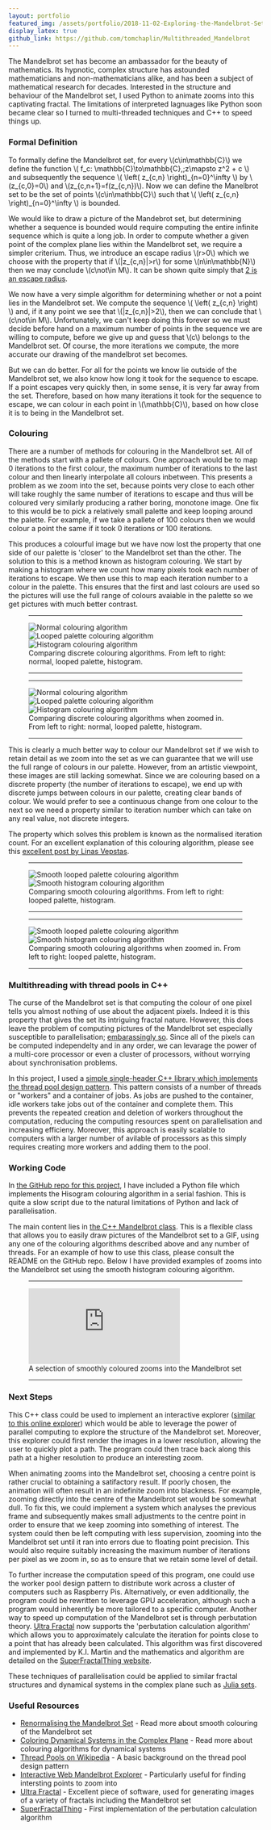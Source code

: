 ```yaml
---
layout: portfolio
featured_img: /assets/portfolio/2018-11-02-Exploring-the-Mandelbrot-Set/statics/zoom1/smooth_histogram.gif
display_latex: true
github_link: https://github.com/tomchaplin/Multithreaded_Mandelbrot
---
```

The Mandelbrot set has become an ambassador for the beauty of mathematics. Its hypnotic, complex structure has astounded mathematicians and non-mathematicians alike, and has been a subject of mathematical research for decades. Interested in the structure and behaviour of the Mandelbrot set, I used Python to animate zooms into this captivating fractal. The limitations of interpreted lagnuages like Python soon became clear so I turned to multi-threaded techniques and C++ to speed things up.
<!--more-->

### Formal Definition

To formally define the Mandelbrot set, for every \\(c\in\mathbb{C}\\) we define the function \\( f_c: \mathbb{C}\to\mathbb{C},\;z\mapsto z^2 + c \\) and subsequently the sequence \\( \left( z\_{c,n} \right)\_{n=0}^\infty \\) by \\(z\_{c,0}=0\\) and \\(z\_{c,n+1}=f(z\_{c,n})\\). Now we can define the Manelbrot set to be the set of points \\(c\in\mathbb{C}\\) such that \\( \left( z\_{c,n} \right)\_{n=0}^\infty \\) is bounded.

We would like to draw a picture of the Mandebrot set, but determining whether a sequence is bounded would require computing the entire infinite sequence which is quite a long job. In order to compute whether a given point of the complex plane lies within the Mandelbrot set, we require a simpler criterium. Thus, we introduce an escape radius \\(r>0\\) which we choose with the property that if \\(|z_{c,n}|>r\\) for some \\(n\in\mathbb{N}\\) then we may conclude \\(c\not\in M\\). It can be shown quite simply that [2 is an escape radius](https://math.stackexchange.com/questions/890190/mandelbrot-sets-and-radius-of-convergence).

We now have a very simple algorithm for determining whether or not a point lies in the Mandelbrot set. We compute the sequence \\( \left( z\_{c,n} \right) \\) and, if it any point we see that \\(|z_{c,n}|>2\\), then we can conclude that \\(c\not\in M\\). Unfortunately, we can't keep doing this forever so we must decide before hand on a maximum number of points in the sequence we are willing to compute, before we give up and guess that \\(c\\) belongs to the Mandelbrot set. Of course, the more iterations we compute, the more accurate our drawing of the mandelbrot set becomes.

But we can do better. For all for the points we know lie outside of the Mandelbrot set, we also know how long it took for the sequence to escape. If a point escapes very quickly then, in some sense, it is very far away from the set. Therefore, based on how many iterations it took for the sequence to escape, we can colour in each point in \\(\mathbb{C}\\), based on how close it is to being in the Mandelbrot set.

### Colouring

There are a number of methods for colouring in the Mandelbrot set. All of the methods start with a pallete of colours. One approach would be to map 0 iterations to the first colour, the maximum number of iterations to the last colour and then linearly interpolate all colours inbetween. This presents a problem as we zoom into the set, because points very close to each other will take roughly the same number of iterations to escape and thus will be coloured very similarly producing a rather boring, monotone image. One fix to this would be to pick a relatively small palette and keep looping around the palette. For example, if we take a pallete of 100 colours then we would colour a point the same if it took 0 iterations or 100 iterations.

This produces a colourful image but we have now lost the property that one side of our palette is 'closer' to the Mandelbrot set than the other. The solution to this is a method known as histogram colouring. We start by making a histogram where we count how many pixels took each number of iterations to escape. We then use this to map each iteration number to a colour in the palette. This ensures that the first and last colours are used so the pictures will use the full range of colours avaiable in the palette so we get pictures with much better contrast.

<figure class = "in_article">
    <hr class="midrule">
    <div class="side_by_side">
        <div><img src="/assets/portfolio/2018-11-02-Exploring-the-Mandelbrot-Set/statics/normal.gif" alt="Normal colouring algorithm"></div>
        <div><img src="/assets/portfolio/2018-11-02-Exploring-the-Mandelbrot-Set/statics/looped.gif" alt="Looped palette colouring algorithm"></div>
        <div><img src="/assets/portfolio/2018-11-02-Exploring-the-Mandelbrot-Set/statics/histogram.gif" alt="Histogram colouring algorithm"></div>
    </div>
    <figcaption>Comparing discrete colouring algorithms. From left to right: normal, looped palette, histogram.</figcaption>
    <hr class="midrule">
</figure>

<figure class = "in_article">
    <hr class="midrule">
    <div class="side_by_side">
        <div><img src="/assets/portfolio/2018-11-02-Exploring-the-Mandelbrot-Set/statics/zoom1/normal.gif" alt="Normal colouring algorithm"></div>
        <div><img src="/assets/portfolio/2018-11-02-Exploring-the-Mandelbrot-Set/statics/zoom1/looped.gif" alt="Looped palette colouring algorithm"></div>
        <div><img src="/assets/portfolio/2018-11-02-Exploring-the-Mandelbrot-Set/statics/zoom1/histogram.gif" alt="Histogram colouring algorithm"></div>
    </div>
    <figcaption>Comparing discrete colouring algorithms when zoomed in. From left to right: normal, looped palette, histogram.</figcaption>
    <hr class="midrule">
</figure>

This is clearly a much better way to colour our Mandelbrot set if we wish to retain detail as we zoom into the set as we can guarantee that we will use the full range of colours in our palette. However, from an artistic viewpoint, these images are still lacking somewhat. Since we are colouring based on a discrete property (the number of iterations to escape), we end up with discrete jumps between colours in our palette, creating clear bands of colour. We would prefer to see a continuous change from one colour to the next so we need a property similar to iteration number which can take on any real value, not discrete integers.

The property which solves this problem is known as the normalised iteration count. For an excellent explanation of this colouring algorithm, please see this [excellent post by Linas Vepstas](http://linas.org/art-gallery/escape/escape.html).

<figure class = "in_article">
    <hr class="midrule">
    <div class="side_by_side">
        <div><img src="/assets/portfolio/2018-11-02-Exploring-the-Mandelbrot-Set/statics/smooth_looped.gif" alt="Smooth looped palette colouring algorithm"></div>
        <div><img src="/assets/portfolio/2018-11-02-Exploring-the-Mandelbrot-Set/statics/smooth_histogram.gif" alt="Smooth histogram colouring algorithm"></div>
    </div>
    <figcaption>Comparing smooth colouring algorithms. From left to right: looped palette, histogram.</figcaption>
    <hr class="midrule">
</figure>

<figure class = "in_article">
    <hr class="midrule">
    <div class="side_by_side">
        <div><img src="/assets/portfolio/2018-11-02-Exploring-the-Mandelbrot-Set/statics/zoom1/smooth_looped.gif" alt="Smooth looped palette colouring algorithm"></div>
        <div><img src="/assets/portfolio/2018-11-02-Exploring-the-Mandelbrot-Set/statics/zoom1/smooth_histogram.gif" alt="Smooth histogram colouring algorithm"></div>
    </div>
    <figcaption>Comparing smooth colouring algorithms when zoomed in. From left to right: looped palette, histogram.</figcaption>
    <hr class="midrule">
</figure>



### Multithreading with thread pools in C++

The curse of the Mandelbrot set is that computing the colour of one pixel tells you almost nothing of use about the adjacent pixels. Indeed it is this property that gives the set its intriguing fractal nature. However, this does leave the problem of computing pictures of the Mandelbrot set especially susceptible to parallelisation; [embarassingly so](https://en.wikipedia.org/wiki/Embarrassingly_parallel). Since all of the pixels can be computed independelty and in any order, we can levarage the power of a multi-core processor or even a cluster of processors, without worrying about synchronisation problems.

In this project, I used a [simple single-header C++ library which implements the thread pool design pattern](https://www.github.com/vit-vit/ctpl). This pattern consists of a number of threads or "workers" and a container of jobs. As jobs are pushed to the container, idle workers take jobs out of the container and complete them. This prevents the repeated creation and deletion of workers throughout the computation, reducing the computing resources spent on parallelisation and increasing efficieny. Moreover, this approach is easily scalable to computers with a larger number of avilable of processors as this simply requires creating more workers and adding them to the pool.

### Working Code

In [the GitHub repo for this project](https://www.github.com/tomchaplin/Multithreaded_Mandelbrot), I have included a Python file which implements the Hisogram colouring algorithm in a serial fashion. This is quite a slow script due to the natural limitations of Python and lack of parallelisation.

The main content lies in [the C++ Mandelbrot class](https://www.github.com/tomchaplin/Multithreaded_Mandelbrot/blob/master/Cpp/mandelbrot.cpp). This is a flexible class that allows you to easily draw pictures of the Mandelbrot set to a GIF, using any one of the colouring algorithms described above and any number of threads. For an example of how to use this class, please consult the README on the GitHub repo. Below I have provided examples of zooms into the Mandelbrot set using the smooth histogram colouring algorithm.

<figure class = "in_article">
    <hr class="midrule">
        <div class="vid_wrapper"><iframe src="https://www.youtube.com/embed/oKmXogi64Jg" frameborder="0" allow="autoplay; encrypted-media" allowfullscreen></iframe></div>
    <figcaption>A selection of smoothly coloured zooms into the Mandelbrot set</figcaption>
    <hr class="midrule">
</figure>

### Next Steps

This C++ class could be used to implement an interactive explorer ([similar to this online explorer](https://guciek.github.io/web_mandelbrot.html#-0.5;0;2;1000)) which would be able to leverage the power of parallel computing to explore the structure of the Mandelbrot set. Moreover, this explorer could first render the images in a lower resolution, allowing the user to quickly plot a path. The program could then trace back along this path at a higher resolution to produce an interesting zoom.

When animating zooms into the Mandelbrot set, choosing a centre point is rather crucial to obtaining a satifactory result. If poorly chosen, the animation will often result in an indefinite zoom into blackness. For example, zooming directly into the centre of the Mandelbrot set would be somewhat dull. To fix this, we could implement a system which analyses the previous frame and subsequently makes small adjustments to the centre point in order to ensure that we keep zooming into something of interest. The system could then be left computing with less supervision, zooming into the Mandelbrot set until it ran into errors due to floating point precision. This would also require suitably increasing the maximum number of iterations per pixel as we zoom in, so as to ensure that we retain some level of detail.

To further increase the computation speed of this program, one could use the worker pool design pattern to distribute work across a cluster of computers such as Raspberry Pis. Alternatively, or even additionally, the program could be rewritten to leverage GPU acceleration, although such a program would inherently be more tailored to a specific computer. Another way to speed up computation of the Mandelbrot set is through perbutation theory. [Ultra Fractal](https://www.ultrafractal.com/) now supports the 'perbutation calculation algorithm' which allows you to approximately calculate the iteration for points close to a point that has already been calculated. This algorithm was first discovered and implemented by K.I. Martin and the mathematics and algorithm are detailed on the [SuperFractalThing website](http://www.superfractalthing.co.nf/).

These techniques of parallelisation could be applied to similar fractal structures and dynamical systems in the complex plane such as [Julia sets](http://mathworld.wolfram.com/JuliaSet.html).

### Useful Resources

* [Renormalising the Mandelbrot Set](http://linas.org/art-gallery/escape/escape.html) - Read more about smooth colouring of the Mandelbrot set
* [Coloring Dynamical Systems in the Complex Plane](http://math.unipa.it/~grim/Jbarrallo.PDF) - Read more about colouring algorithms for dynamical systems
* [Thread Pools on Wikipedia](https://en.wikipedia.org/wiki/Thread_pool) - A basic background on the thread pool design pattern
* [Interactive Web Mandelbrot Explorer](https://guciek.github.io/web_mandelbrot.html#-0.5;0;2;1000) - Particularly useful for finding intersting points to zoom into
* [Ultra Fractal](https://www.ultrafractal.com/) - Excellent piece of software, used for generating images of a variety of fractals including the Mandelbrot set
* [SuperFractalThing](http://www.superfractalthing.co.nf/) - First implementation of the perbutation calculation algorithm
